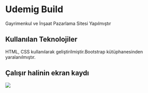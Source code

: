 <h1> Udemig Build </h1>

 Gayrimenkul ve İnşaat Pazarlama Sitesi Yapılmıştır 

<h2> Kullanılan Teknolojiler </h2>

HTML, CSS kullanılarak geliştirilmiştir.Bootstrap kütüphanesinden yaralanılmıştır.

<h2> Çalışır halinin ekran kaydı </h2>

![](UdemigBuild.gif)
